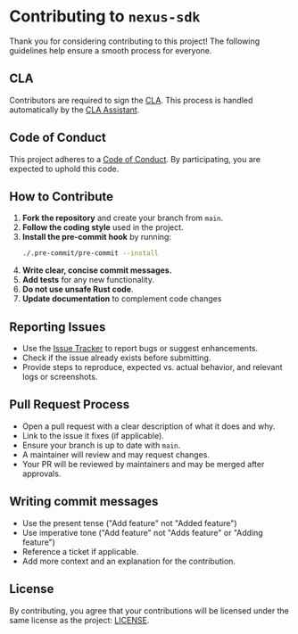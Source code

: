# Contributing to `nexus-sdk`

Thank you for considering contributing to this project!
The following guidelines help ensure a smooth process for everyone.

## CLA

Contributors are required to sign the [CLA]. This process is handled automatically by the [CLA Assistant].

## Code of Conduct

This project adheres to a [Code of Conduct]. By participating, you are expected to uphold this code.

## How to Contribute

1. **Fork the repository** and create your branch from `main`.
2. **Follow the coding style** used in the project.
3. **Install the pre-commit hook** by running:
   ```bash
   ./.pre-commit/pre-commit --install
   ```
4. **Write clear, concise commit messages.**
5. **Add tests** for any new functionality.
6. **Do not use unsafe Rust code**.
7. **Update documentation** to complement code changes

## Reporting Issues

- Use the [Issue Tracker] to report bugs or suggest enhancements.
- Check if the issue already exists before submitting.
- Provide steps to reproduce, expected vs. actual behavior, and relevant logs or screenshots.

## Pull Request Process

- Open a pull request with a clear description of what it does and why.
- Link to the issue it fixes (if applicable).
- Ensure your branch is up to date with `main`.
- A maintainer will review and may request changes.
- Your PR will be reviewed by maintainers and may be merged after approvals.

## Writing commit messages

- Use the present tense ("Add feature" not "Added feature")
- Use imperative tone ("Add feature" not "Adds feature" or "Adding feature")
- Reference a ticket if applicable.
- Add more context and an explanation for the contribution.

## License

By contributing, you agree that your contributions will be licensed under the same license as the project: [LICENSE].

<!-- List of references -->

[Issue Tracker]: https://github.com/Talus-Network/nexus-sdk/issues
[Code of Conduct]: CODE_OF_CONDUCT.md
[LICENSE]: LICENSE.txt
[CLA]: https://gist.github.com/devops-talus/82cafc9752547baf4be140b6db1e8fd6
[CLA Assistant]: https://cla-assistant.io/Talus-Network/nexus-sdk
